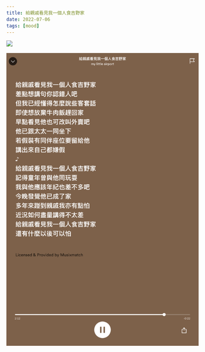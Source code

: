 ```yaml
---
title: 給親戚看見我一個人食吉野家
date: 2022-07-06
tags: [mood]
---
```


[![](/Users/roarkxu/blog/gitblog/2022/015.給親戚看見我一個人食吉野家.assets/youtube--9hpxhS6wFHo-c05b58ac6eb4c4700831b2b3070cd403.jpg)](https://www.youtube.com/watch?v=9hpxhS6wFHo "")



![IMG_0237](015.給親戚看見我一個人食吉野家.assets/IMG_0237.PNG)